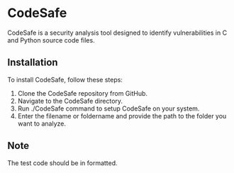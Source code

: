# CodeSafe
CodeSafe is a security analysis tool designed to identify vulnerabilities in C and Python source code files.

## Installation
To install CodeSafe, follow these steps:
1. Clone the CodeSafe repository from GitHub.
2. Navigate to the CodeSafe directory.
3. Run ./CodeSafe command to setup CodeSafe on your system.
4. Enter the filename or foldername and provide the path to the folder you want to analyze.

## Note
The test code should be in formatted.